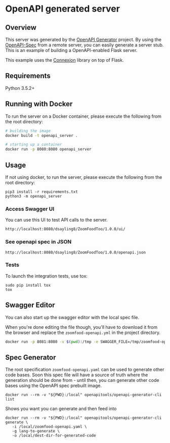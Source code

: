 # OpenAPI generated server

## Overview
This server was generated by the [OpenAPI Generator](https://openapi-generator.tech) project. By using the
[OpenAPI-Spec](https://openapis.org) from a remote server, you can easily generate a server stub.  This
is an example of building a OpenAPI-enabled Flask server.

This example uses the [Connexion](https://github.com/zalando/connexion) library on top of Flask.

## Requirements
Python 3.5.2+

## Running with Docker

To run the server on a Docker container, please execute the following from the root directory:

```bash
# building the image
docker build -t openapi_server .

# starting up a container
docker run -p 8080:8080 openapi_server
```

## Usage
If not using docker, to run the server, please execute the following from the root directory:

```
pip3 install -r requirements.txt
python3 -m openapi_server
```

### Access Swagger UI

You can use this UI to test API calls to the server.

```
http://localhost:8080/dsayling8/ZoomFoodToo/1.0.0/ui/
```

### See openapi spec in JSON

```
http://localhost:8080/dsayling8/ZoomFoodToo/1.0.0/openapi.json
```

### Tests
To launch the integration tests, use tox:

```
sudo pip install tox
tox
```

## Swagger Editor

You can also start up the swagger editor with the local spec file.

When you're done editing the file though, you'll have to download it from the browser and replace the `zoomfood-openapi.yml` in the project directory.

```bash
docker run -p 8081:8080 -v $(pwd):/tmp -e SWAGGER_FILE=/tmp/zoomfood-openapi.yaml swaggerapi/swagger-editor
```
 ## Spec Generator

 The root specification `zoomfood-openapi.yaml` can be used to generate other code bases. Soon this spec file will have a source of truth where the generation should be done from - until then, you can generate other code bases using the OpenAPI spec prebuilt image.

 ```
 docker run --rm -v "${PWD}:/local" openapitools/openapi-generator-cli list
 ```

 Shows you want you can generate and then feed into

 ```
 docker run --rm -v "${PWD}:/local" openapitools/openapi-generator-cli generate \
    -i /local/zoomfood-openapi.yaml \
    -g lang-to-generate \
    -o /local/dest-dir-for-generated-code
```